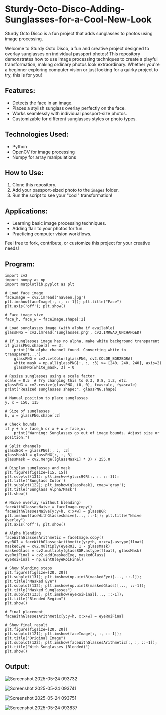 # Sturdy-Octo-Disco-Adding-Sunglasses-for-a-Cool-New-Look

Sturdy Octo Disco is a fun project that adds sunglasses to photos using image processing.

Welcome to Sturdy Octo Disco, a fun and creative project designed to overlay sunglasses on individual passport photos! This repository demonstrates how to use image processing techniques to create a playful transformation, making ordinary photos look extraordinary. Whether you're a beginner exploring computer vision or just looking for a quirky project to try, this is for you!

## Features:
- Detects the face in an image.
- Places a stylish sunglass overlay perfectly on the face.
- Works seamlessly with individual passport-size photos.
- Customizable for different sunglasses styles or photo types.

## Technologies Used:
- Python
- OpenCV for image processing
- Numpy for array manipulations

## How to Use:
1. Clone this repository.
2. Add your passport-sized photo to the `images` folder.
3. Run the script to see your "cool" transformation!

## Applications:
- Learning basic image processing techniques.
- Adding flair to your photos for fun.
- Practicing computer vision workflows.

Feel free to fork, contribute, or customize this project for your creative needs!

## Program:

```
import cv2
import numpy as np
import matplotlib.pyplot as plt

# Load face image
faceImage = cv2.imread('naveen.jpg')
plt.imshow(faceImage[:, :, ::-1]); plt.title("Face")
plt.axis('off'); plt.show()

# Face image size
face_h, face_w = faceImage.shape[:2]

# Load sunglasses image (with alpha if available)
glassPNG = cv2.imread('sunglasses.png', cv2.IMREAD_UNCHANGED)

# If sunglasses image has no alpha, make white background transparent
if glassPNG.shape[2] == 3:
    print("No alpha channel found. Converting white to transparent...")
    glassPNG = cv2.cvtColor(glassPNG, cv2.COLOR_BGR2BGRA)
    white_mask = np.all(glassPNG[:, :, :3] >= [240, 240, 240], axis=2)
    glassPNG[white_mask, 3] = 0

# Resize sunglasses using a scale factor
scale = 0.5  # Try changing this to 0.3, 0.8, 1.2, etc.
glassPNG = cv2.resize(glassPNG, (0, 0), fx=scale, fy=scale)
print("Resized sunglasses shape:", glassPNG.shape)

# Manual position to place sunglasses
y, x = 150, 115

# Size of sunglasses
h, w = glassPNG.shape[:2]

# Check bounds
if y + h > face_h or x + w > face_w:
    print("Warning: Sunglasses go out of image bounds. Adjust size or position.")

# Split channels
glassBGR = glassPNG[:, :, :3]
glassMask1 = glassPNG[:, :, 3]
glassMask = cv2.merge([glassMask1] * 3) / 255.0

# Display sunglasses and mask
plt.figure(figsize=[15, 15])
plt.subplot(121); plt.imshow(glassBGR[:, :, ::-1]); plt.title('Sunglass Color')
plt.subplot(122); plt.imshow(glassMask1, cmap='gray'); plt.title('Sunglass Alpha/Mask')
plt.show()

# Naive overlay (without blending)
faceWithGlassesNaive = faceImage.copy()
faceWithGlassesNaive[y:y+h, x:x+w] = glassBGR
plt.imshow(faceWithGlassesNaive[..., ::-1]); plt.title("Naive Overlay")
plt.axis('off'); plt.show()

# Alpha blending
faceWithGlassesArithmetic = faceImage.copy()
eyeROI = faceWithGlassesArithmetic[y:y+h, x:x+w].astype(float)
maskedEye = cv2.multiply(eyeROI, 1 - glassMask)
maskedGlass = cv2.multiply(glassBGR.astype(float), glassMask)
eyeRoiFinal = cv2.add(maskedEye, maskedGlass)
eyeRoiFinal = np.uint8(eyeRoiFinal)

# Show blending steps
plt.figure(figsize=[20, 20])
plt.subplot(131); plt.imshow(np.uint8(maskedEye)[..., ::-1]); plt.title("Masked Eye")
plt.subplot(132); plt.imshow(np.uint8(maskedGlass)[..., ::-1]); plt.title("Masked Sunglasses")
plt.subplot(133); plt.imshow(eyeRoiFinal[..., ::-1]); plt.title("Blended Region")
plt.show()

# Final placement
faceWithGlassesArithmetic[y:y+h, x:x+w] = eyeRoiFinal

# Show final result
plt.figure(figsize=[20, 20])
plt.subplot(121); plt.imshow(faceImage[:, :, ::-1]); plt.title("Original Image")
plt.subplot(122); plt.imshow(faceWithGlassesArithmetic[:, :, ::-1]); plt.title("With Sunglasses (Blended)")
plt.show()
```

## Output:

![Screenshot 2025-05-24 093732](https://github.com/user-attachments/assets/6a7b9ba2-749b-4321-9819-993ca8c9bc93)

![Screenshot 2025-05-24 093741](https://github.com/user-attachments/assets/07d873fd-6f2b-4d41-8eec-00eb94da4e60)

![Screenshot 2025-05-24 093751](https://github.com/user-attachments/assets/076c9b58-eab1-464d-a7b6-c444d2c3b7ce)

![Screenshot 2025-05-24 093837](https://github.com/user-attachments/assets/52e3a42b-c81e-42a5-8047-8c0b4a0a0324)
